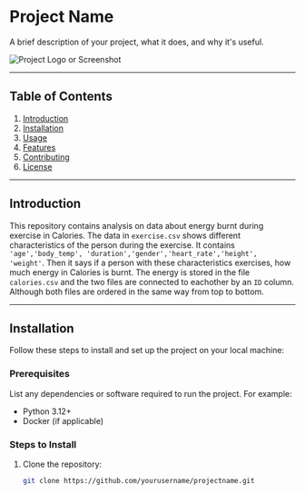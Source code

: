 # Project Name

A brief description of your project, what it does, and why it's useful.

![Project Logo or Screenshot](url-to-image.png)  <!-- Optional Image -->

---

## Table of Contents

1. [Introduction](#introduction)
2. [Installation](#installation)
3. [Usage](#usage)
4. [Features](#features)
5. [Contributing](#contributing)
6. [License](#license)

---
## Introduction

This repository contains analysis on data about energy burnt during exercise in Calories. The data in ```exercise.csv``` shows different characteristics of the person during the exercise. It contains ``` 'age','body_temp', 'duration','gender','heart_rate','height', 'weight'```. Then it says if a person with these characteristics exercises, how much energy in Calories is burnt. The energy is stored in the file ```calories.csv``` and the two files are connected to eachother by an ```ID``` column. Although both files are ordered in the same way from top to bottom.

---
## Installation

Follow these steps to install and set up the project on your local machine:

### Prerequisites

List any dependencies or software required to run the project. For example:

- Python 3.12+
- Docker (if applicable)

### Steps to Install

1. Clone the repository:
   ```bash
   git clone https://github.com/yourusername/projectname.git
